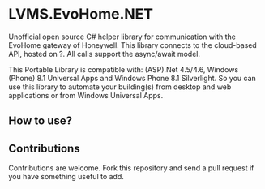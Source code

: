 # LVMS.EvoHome.NET
Unofficial open source C# helper library for communication with the EvoHome gateway of Honeywell. This library connects to the cloud-based API, hosted on ?. All calls support the async/await model.


This Portable Library is compatible with: (ASP).Net 4.5/4.6, Windows (Phone) 8.1 Universal Apps and Windows Phone 8.1 Silverlight. So you can use this library to automate your building(s) from desktop and web applications or from Windows Universal Apps.

## How to use?


## Contributions

Contributions are welcome. Fork this repository and send a pull request if you have something useful to add.
